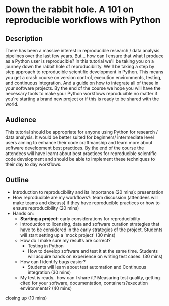 # Down the rabbit hole. A 101 on reproducible workflows with Python

## Description

There has been a massive interest in reproducible research / data
analysis pipelines over the last few years.
But... how can I ensure that what I produce as a Python
user is reproducible?
In this tutorial we'll be taking you on a journey down the rabbit hole
of reproducibility.
We'll be taking a step by step approach to reproducible scientific development
in Python.
This means you get a crash course on version control, execution environments, testing,
and continuous integration. And a guide on how to integrate all of these in your
software projects.
By the end of the course we hope you will have the necessary tools to make your
Python workflows reproducible no matter if you're starting a brand new project
or if this is ready to be shared with the world.


## Audience

This tutorial should be appropriate for anyone using Python for research / data analysis.
It would be better suited for beginners/ intermediate level users aiming to enhance their
code craftmanship and learn more about software development best practices.
By the end of the course the attendees will have learnt about best practices for reproducible
scientific code development and should be able to implement these techniques to their
day to day workflows.


## Outline

- Introduction to reproducibility and its importance (20 mins): presentation
- How reproducible are my workflows?: team discussion (attendees will make teams and discuss)
if they have reproducible practices or how to ensure reproducibility (20 mins)
- Hands on:
  -  **Starting a project:** early considerations for reproducibility
    - Introduction to licensing, data and
  software curation strategies that have to be considered in the early strategies of the project. Students will
  start setting up a 'mock project' (30 mins)
  - How do I make sure my results are correct?
    - Testing in Python
    - How to develop software and test it at the same time.
  Students will acquire hands on experience on writing test cases. (30 mins)
  - How can I identify bugs easier?
    - Students will learn about test automation and Continuous integration (30 mins)
  - My test is ready.. how can I share it? Measuring test quality, getting cited for your software, documentation, containers?execution environments? (40 mins)

closing up (10 mins)  

